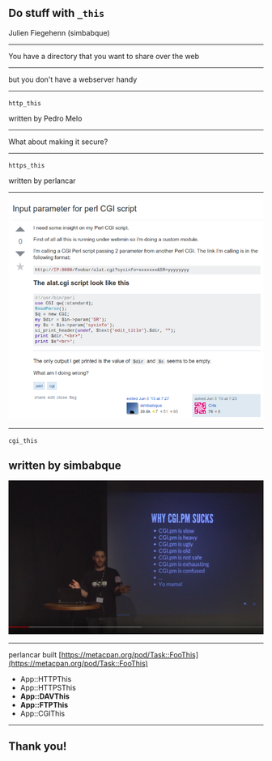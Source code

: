 <style>
.reveal pre {
    width: 100%;
}
</style>

## Do stuff with `_this`

Julien Fiegehenn (simbabque)

---
You have a directory that you want to share over the web

---

but you don't have a webserver handy

---

`http_this`

written by Pedro Melo

---
What about making it secure?

---

`https_this`

written by perlancar

---
<img src="img/stackoverflow-cgi.png" />

---
`cgi_this`

written by simbabque
---
<img src="img/sawyer-cgi.png" />

---
perlancar built [https://metacpan.org/pod/Task::FooThis](https://metacpan.org/pod/Task::FooThis)

- App::HTTPThis
- App::HTTPSThis
- **App::DAVThis**
- **App::FTPThis**
- App::CGIThis

---

## Thank you!
